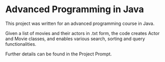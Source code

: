 # Advanced Programming in Java

This project was written for an advanced programming course in Java.

Given a list of movies and their actors in .txt form, the code creates Actor and Movie classes, and enables various search, sorting and query functionalities. 

Further details can be found in the Project Prompt.

